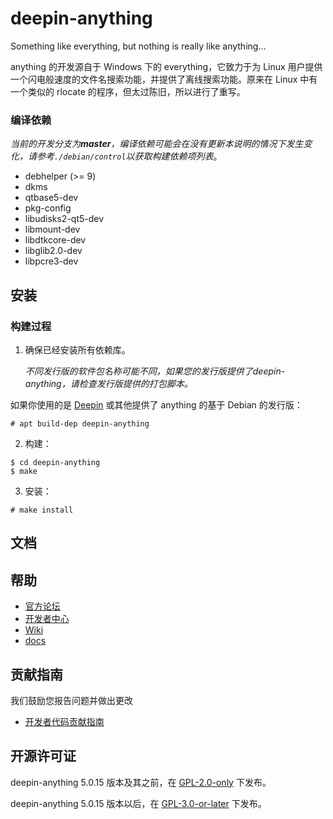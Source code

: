 # deepin-anything

Something like everything, but nothing is really like anything...

anything 的开发源自于 Windows 下的 everything，它致力于为 Linux 用户提供一个闪电般速度的文件名搜索功能，并提供了离线搜索功能。原来在 Linux 中有一个类似的 rlocate 的程序，但太过陈旧，所以进行了重写。

### 编译依赖

*当前的开发分支为**master**，编译依赖可能会在没有更新本说明的情况下发生变化，请参考`./debian/control`以获取构建依赖项列表*。

- debhelper (>= 9)
- dkms
- qtbase5-dev
- pkg-config
- libudisks2-qt5-dev
- libmount-dev
- libdtkcore-dev
- libglib2.0-dev
- libpcre3-dev

## 安装

### 构建过程

1. 确保已经安装所有依赖库。

   *不同发行版的软件包名称可能不同，如果您的发行版提供了deepin-anything，请检查发行版提供的打包脚本。*

如果你使用的是 [Deepin](https://distrowatch.com/table.php?distribution=deepin) 或其他提供了 anything 的基于 Debian 的发行版：

```shell
# apt build-dep deepin-anything
```

2. 构建：

```shell
$ cd deepin-anything
$ make
```

3. 安装：

```shell
# make install
```

## 文档

## 帮助

- [官方论坛](https://bbs.deepin.org/) 
- [开发者中心](https://github.com/linuxdeepin/developer-center) 
- [Wiki](https://wiki.deepin.org/)
- [docs](https://github.com/linuxdeepin/deepin-anything/tree/master/docs)

## 贡献指南

我们鼓励您报告问题并做出更改

- [开发者代码贡献指南](https://github.com/linuxdeepin/developer-center/wiki/Contribution-Guidelines-for-Developers) 

## 开源许可证

deepin-anything 5.0.15 版本及其之前，在 [GPL-2.0-only](LICENSE) 下发布。

deepin-anything 5.0.15 版本以后，在 [GPL-3.0-or-later](LICENSE) 下发布。